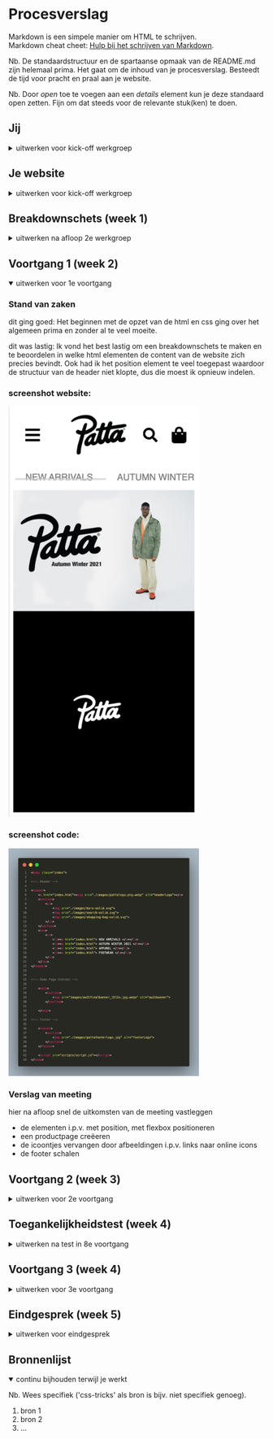 # Procesverslag
Markdown is een simpele manier om HTML te schrijven.  
Markdown cheat cheet: [Hulp bij het schrijven van Markdown](https://github.com/adam-p/markdown-here/wiki/Markdown-Cheatsheet).

Nb. De standaardstructuur en de spartaanse opmaak van de README.md zijn helemaal prima. Het gaat om de inhoud van je procesverslag. Besteedt de tijd voor pracht en praal aan je website.

Nb. Door *open* toe te voegen aan een *details* element kun je deze standaard open zetten. Fijn om dat steeds voor de relevante stuk(ken) te doen.





## Jij

<details>
<summary>uitwerken voor kick-off werkgroep</summary>

### Auteur:
Marleen Bonhof

#### Je startniveau:
Rood

#### Je focus:
Surface Plane
 
</details>





## Je website

<details>
<summary>uitwerken voor kick-off werkgroep</summary>

### Je opdracht:
link naar de website die ik voor deze opdracht na ga maken:
https://www.patta.nl

#### Screenshot(s) van de eerste pagina (small screen): 
Patta Home Page  
<img src="verslagcontent/homepage.PNG" width="375px" alt="homepage">

#### Screenshot(s) van de tweede pagina (small screen):
Patta Product Page  
<img src="verslagcontent/productpage.PNG" width="375px" alt="newarrivals">
 
</details>



## Breakdownschets (week 1)

<details>
<summary>uitwerken na afloop 2e werkgroep</summary>

### home page: 
<img src="verslagcontent/week1/homepageNote.jpg" width="375px" alt="breakdown van de hele pagina">

### product page: 
<img src="verslagcontent/week1/productpageNote.jpg" width="375px" alt="breakdown van een dynamisch deel">

### dynamisch deel (menu): 
<img src="verslagcontent/week1/menuNote.PNG" width="375px" alt="breakdown van nog een dynamisch deel">

</details>





## Voortgang 1 (week 2)

<details open>
<summary>uitwerken voor 1e voortgang</summary>

### Stand van zaken
dit ging goed:
Het beginnen met de opzet van de html en css ging over het algemeen prima en zonder al te veel moeite. 

dit was lastig:
Ik vond het best lastig om een breakdownschets te maken en te beoordelen in welke html elementen de content van de website zich precies bevindt. Ook had ik het position element te veel toegepast waardoor de structuur van de header niet klopte, dus die moest ik opnieuw indelen.

### screenshot website: 
<img src="verslagcontent/week2/screenshot.png" width="375px" alt="screenshotWebsite">

### screenshot code: 
<img src="verslagcontent/week2/code.png" width="375px" alt="screenshotCode">


### Verslag van meeting
hier na afloop snel de uitkomsten van de meeting vastleggen

- de elementen i.p.v. met position, met flexbox positioneren
- een productpage creëeren
- de icoontjes vervangen door afbeeldingen i.p.v. links naar online icons
- de footer schalen

</details>





## Voortgang 2 (week 3)

<details>
<summary>uitwerken voor 2e voortgang</summary>

### Stand van zaken
dit ging goed:
Het was me gelukt om de icoontjes te vervangen voor afbeeldingen i.p.v. links, en de samenstelling van mijn html te verbeteren. Ik was daardoor wel meer tijd kwijt dan ik in eerste instantie had verwacht, omdat ik door mijn zoveelste aanpassingen aan de html (niet alleen de icons maar ook de structuur), ook de css weer overhoop moest gooien. Uiteindelijk is het allemaal gelukt en kan ik weer verder.

dit was lastig:
Ik was nog erg aan het puzzelen met het positioneren van de items. Na het gesprek met Robert kwam ik tot de conclusie dat ik de elementen zo veel mogelijk met flexbox moet positioneren en het gebruik van (met name) negatieve margins waar kan, moet vermijden.

### screenshot website:
<img src="verslagcontent/week3/screenshot1.jpg" width="375px" alt="screenshotWebsite">

<img src="verslagcontent/week3/screenshot2.jpg" width="375px" alt="screenshotWebsite">



### Verslag van meeting
hier na afloop snel de uitkomsten van de meeting vastleggen

- minder gebruik maken van negatieve margins
- positioneren met flexbox
- footer aanpassen + form toevoegen
- een hamburger menu maken met behulp van javascript

</details>





## Toegankelijkheidstest (week 4)

<details>
<summary>uitwerken na test in 8e voortgang</summary>

### Bevindingen
Lijst met bevindingen die in de test naar voren kwamen:

#### Screenreader
De screenreader was in staat alle headings op zowel de home als product page, succesvol te lezen, in een logische structuur.
Daarnaast is het ook gelukt om met behulp van de screenreader alle linkjes te lezen, met een duidelijk beeld waar deze voor dienen.


#### Muis en Toetsenbord
Het bleek nog niet mogelijk om alle links, buttons en form elementen met het toetsenbord kunnen selecteren en bedienen. Er was in de console wel te zien dat het element was geselecteerd maar het was niet zichtbaar voor de gebruiker.

Het is me nog niet gelukt om met behulp van de tab toets de verschillende elementen in een logische volgorde te selecteren, en de daarbij behorende states zichbaar te maken (hover, focus, active).

Hier een omschrijving van hoe het opgelost kan worden (met indien nodig een afbeelding)


#### Diverse beperkingen
Slechte Motoriek:
Voor gebruikers met een slechte motoriek is het van belang dat ze door de website heen kunnen navigeren met behulp van de tab toets. De elementen moeten dan ook geselecteerd kunnen worden aan de hand van een toetsenbord.
Visuele Beperkingen:
Het is voor gebruikers met een visuele beperking van belang dat er een goed contrast is tussen de verschillende elementen en licht en donkere kleuren. Daarnaast moet de website ook leesbaar zijn voor screenreaders.

</details>





## Voortgang 3 (week 4)

<details>
<summary>uitwerken voor 3e voortgang</summary>

### Stand van zaken
dit ging goed:
Het uitwerken van de footer en de daarbij behorende form ging goed. Het was wel even puzzelen om de elementen op de juiste positie te krijgen maar toen ik dat eenmaal door had ging het prima. Hetzelde geld voor de productpage. Ik was wel wat extra tijd kwijt doordat ik steeds rekening hield met de vormgeving op zowel een mobile device als desktop, terwijl ik Surface Plane als focus had gekozen, dus ik realiseerde me te laat dat dit geen criteria was :').

dit was lastig:
Ik had moeite met het opzetten van het hamburger menu. Elke keer als ik ging googlen naar voorbeelden kwamen er voornamelijk gecompliceerde methodes naar voren, wat voor mijn gevoel erg onnodig was. Na in de fysieke les op school hulp te hebben gehad van de studentassistent Bo, is het me gelukt om het hamburger menu te fixen en kon ik verder werken.

### screenshot website: 
<img src="verslagcontent/week4/screenshot1.png" width="375px" alt="screenshotHomepage">
<img src="verslagcontent/week4/screenshot2.png" width="375px" alt="screenshotMenu">
<img src="verslagcontent/week4/screenshot3.png" width="375px" alt="screenshotFooter">
<img src="verslagcontent/week4/screenshot4.png" width="375px" alt="screenshotProductpage">
<img src="verslagcontent/week4/screenshot5.png" width="375px" alt="screenshotProductpage2">

### screenshot code: 
<img src="verslagcontent/week4/codehtml.png" width="375px" alt="screenshotHtml">
<img src="verslagcontent/week4/codecss.png" width="375px" alt="screenshotCss">
<img src="verslagcontent/week4/codejs.png" width="375px" alt="screenshotJs">

### Verslag van meeting
hier na afloop snel de uitkomsten van de meeting vastleggen

- het hamburger menu verder stylen
- de items op de homepage positioneren
- de productpage verder uitwerken
- de toegankelijkheid punten nalopen

</details>





## Eindgesprek (week 5)

<details>
<summary>uitwerken voor eindgesprek</summary>

### Stand van zaken
dit ging goed:
Nu ik de smaak weer te pakken heb gaat het me gemakkelijker af. Het was inmiddels alweer een tijdje geleden dat we met Front End hebben gewerkt, waardoor het in het begin wel wat meer tijd heeft gekost om dingen uit te zoeken, hoe het allemaal ook alweer werkte. Over het algemeen ging het me best goed af, ondanks het gevoel dat ik wel wat tijd te kort kwam.

dit was lastig:
Ik vind het soms nog wel lastig om precies te bepalen in wat voor tag een bepaald element behoord, en ik had het idee dat ik daardoor iets te lang aan het puzzelen was. Ook was het googlen naar een antwoord niet altijd even makkelijk, en kwamen er meestal te gecompliceerde oplossingen naar voren.

### Screenshot(s)
<img src="verslagcontent/week5/hp1.png" width="375px" alt="screenshotHomepage">
<img src="verslagcontent/week5/hp2.png" width="375px" alt="screenshotMenu">
<img src="verslagcontent/week5/hp3.png" width="375px" alt="screenshotSearch">
<img src="verslagcontent/week5/hp4.png" width="375px" alt="screenshotBasket">
<img src="verslagcontent/week5/pp1.png" width="375px" alt="screenshotProductpage1">
<img src="verslagcontent/week5/pp2.png" width="375px" alt="screenshotProductpage2">

</details>





## Bronnenlijst

<details open>
<summary>continu bijhouden terwijl je werkt</summary>

Nb. Wees specifiek ('css-tricks' als bron is bijv. niet specifiek genoeg).

1. bron 1
2. bron 2
3. ...

</details>